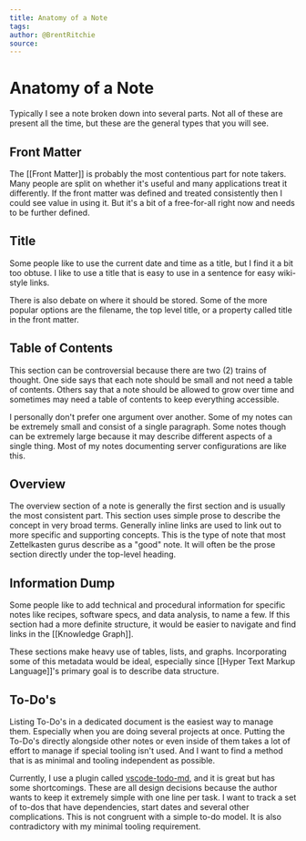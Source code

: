 ```yaml
---
title: Anatomy of a Note
tags: 
author: @BrentRitchie
source: 
---
```

# Anatomy of a Note

Typically I see a note broken down into several parts. Not all of these are present all the time, but these are the general types that you will see.

## Front Matter

The [[Front Matter]] is probably the most contentious part for note takers. Many people are split on whether it's useful and many applications treat it differently. If the front matter was defined and treated consistently then I could see value in using it. But it's a bit of a free-for-all right now and needs to be further defined.

## Title

Some people like to use the current date and time as a title, but I find it a bit too obtuse. I like to use a title that is easy to use in a sentence for easy wiki-style links.

There is also debate on where it should be stored. Some of the more popular options are the filename, the top level title,  or a property called title in the front matter.

## Table of Contents

This section can be controversial because there are two (2) trains of thought. One side says that each note should be small and not need a table of contents. Others say that a note should be allowed to grow over time and sometimes may need a table of contents to keep everything accessible.

I personally don't prefer one argument over another. Some of my notes can be extremely small and consist of a single paragraph. Some notes though can be extremely large because it may describe different aspects of a single thing. Most of my notes documenting server configurations are like this.

## Overview

The overview section of a note is generally the first section and is usually the most consistent part. This section uses simple prose to describe the concept in very broad terms. Generally inline links are used to link out to more specific and supporting concepts. This is the type of note that most Zettelkasten gurus describe as a "good" note. It will often be the prose section directly under the top-level heading.

## Information Dump

Some people like to add technical and procedural information for specific notes like recipes, software specs, and data analysis, to name a few. If this section had a more definite structure, it would be easier to navigate and find links in the [[Knowledge Graph]].

These sections make heavy use of tables, lists, and graphs. Incorporating some of this metadata would be ideal, especially since [[Hyper Text Markup Language]]'s primary goal is to describe data structure.

## To-Do's

Listing To-Do's in a dedicated document is the easiest way to manage them. Especially when you are doing several projects at once. Putting the To-Do's directly alongside other notes or even inside of them takes a lot of effort to manage if special tooling isn't used. And I want to find a method that is as minimal and tooling independent as possible.

Currently, I use a plugin called [vscode-todo-md](https://github.com/usernamehw/vscode-todo-md), and it is great but has some shortcomings. These are all design decisions because the author wants to keep it extremely simple with one line per task. I want to track a set of to-dos that have dependencies, start dates and several other complications. This is not congruent with a simple to-do model. It is also contradictory with my minimal tooling requirement.